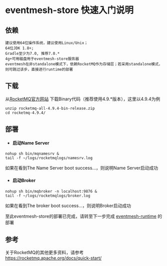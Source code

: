 # eventmesh-store 快速入门说明

## 依赖

```
建议使用64位操作系统，建议使用Linux/Unix；
64位JDK 1.8+;
Gradle至少为7.0, 推荐7.0.*
4g+可用磁盘用于eventmesh-store服务器
eventmesh在非standalone模式下，依赖RocketMQ作为存储层；若采用standalone模式，则可跳过该步，直接进行runtime的部署
```


## 下载

从[RocketMQ官方网站](https://rocketmq.apache.org/download/) 下载Binary代码（推荐使用4.9.*版本），这里以4.9.4为例

```
unzip rocketmq-all-4.9.4-bin-release.zip
cd rocketmq-4.9.4/
```


## 部署

- #### 启动Name Server

```
nohup sh bin/mqnamesrv &
tail -f ~/logs/rocketmqlogs/namesrv.log
```

如果在看到The Name Server boot success...，则说明Name Server启动成功

- #### 启动Broker

```
nohup sh bin/mqbroker -n localhost:9876 &
tail -f ~/logs/rocketmqlogs/broker.log
```

如果在看到The broker boot success...，则说明Broker启动成功

至此eventmesh-store的部署已完成，请转至下一步完成 [eventmesh-runtime](https://github.com/apache/incubator-eventmesh/blob/master/docs/zh/instruction/02-runtime.md) 的部署


## 参考
关于RocketMQ的其他更多资料，请参考 <https://rocketmq.apache.org/docs/quick-start/>



